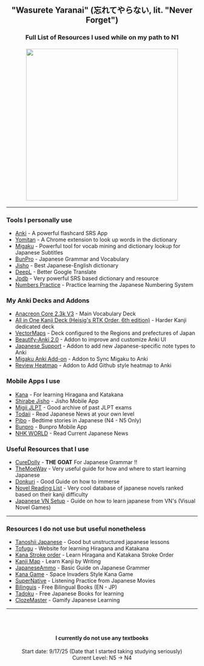 <h2 align="center">
"Wasurete Yaranai" (忘れてやらない, lit. "Never Forget")
</h1>

<h3 align="center">
Full List of Resources I used while on my path to N1 <br>

<br>
<img width=400 src="https://github.com/saint-jp/saint-jp/assets/29249322/0dbd3bde-87f1-4cf7-9974-97cddcdc28cf" />
</h3>

---
<h3>
  Tools I personally use
</h3>

- [Anki](https://apps.ankiweb.net/) - A powerful flashcard SRS App
- [Yomitan](https://yomitan.wiki/) - A Chrome extension to look up words in the dictionary
- [Migaku](https://migaku.com/) - Powerful tool for vocab mining and dictionary lookup for Japanese Subtitles
- [BunPro](https://bunpro.jp/) - Japanese Grammar and Vocabulary
- [Jisho](https://jisho.org/) - Best Japanese-English dictionary
- [DeepL](https://www.deepl.com/en/translator) - Better Google Translate
- [Jpdb](https://jpdb.io/) - Very powerful SRS based dictionary and resource
- [Numbers Practice](https://langpractice.com/japanese) - Practice learning the Japanese Numbering System

<h3>
  My Anki Decks and Addons
</h3>

- [Anacreon Core 2.3k V3](https://anacreondjt.gitlab.io/docs/coredeck/) - Main Vocabulary Deck
- [All in One Kanji Deck (Heisig's RTK Order, 6th edition)](https://ankiweb.net/shared/info/1862058740) - Harder Kanji dedicated deck
- [VectorMaps](https://ankiweb.net/shared/info/2080271721) - Deck configured to the Regions and prefectures of Japan
- [Beautify-Anki 2.0](https://ankiweb.net/shared/info/1116770498) - Addon to improve and customize Anki UI
- [Japanese Support](https://ankiweb.net/shared/info/3918629684) - Addon to add new Japanese-specific note types to Anki
- [Migaku Anki Add-on](https://ankiweb.net/shared/info/1846879528) - Addon to Sync Migaku to Anki
- [Review Heatmap](https://ankiweb.net/shared/info/1771074083) - Addon to Add Github style heatmap to Anki

<h3>
  Mobile Apps I use
</h3>

- [Kana](https://apps.apple.com/us/app/kana-hiragana-and-katakana/id1454200955) - For learning Hiragana and Katakana
- [Shirabe Jisho](https://apps.apple.com/us/app/shirabe-jisho/id1005203380) - Jisho Mobile App
- [Migii JLPT](https://apps.apple.com/us/app/migii-jlpt-jlpt-test-n5-n1/id1463267540) - Good archive of past JLPT exams
- [Todaii](https://apps.apple.com/us/app/todaii-learn-japanese-n5-n1/id1107177166) - Read Japanese News at your own level
- [Pibo](https://apps.apple.com/us/app/pibo-app-bedtime-storytime/id765195011) - Bedtime stories in Japanese (N4 - N5 Only)
- [Bunpro](https://apps.apple.com/pl/app/bunpro-japanese-srs/id1615337616) - Bunpro Mobile App
- [NHK WORLD](https://apps.apple.com/us/app/nhk-world-japan/id350732480) - Read Current Japanese News

<h3>
  Useful Resources that I use
</h3>

- [CureDolly](https://www.youtube.com/@organicjapanesewithcuredol49) - **THE GOAT** For Japanese Grammar !!
- [TheMoeWay](https://learnjapanese.moe/guide/) - Very useful guide for how and where to start learning Japanese
- [Donkuri](https://donkuri.github.io/learn-japanese/) - Good Guide on how to immerse
- [Novel Reading List](https://jpdb.io/novel-difficulty-list) - Very cool database of japanese novels ranked based on their kanji difficulty
- [Japanese VN Setup](https://learnjapanese.moe/vn/) - Guide on how to learn japanese from VN's (Visual Novel Games)

---

<h3>
  Resources I do not use but useful nonetheless
</h3>

- [Tanoshii Japanese](https://www.tanoshiijapanese.com/home/) - Good but unstructured japanese lessons
- [Tofugu](https://www.tofugu.com/japanese/best-hiragana-and-katakana-learning-resources/) - Website for learning Hiragana and Katakana
- [Kana Stroke order](https://www.youtube.com/watch?v=wD3FJgij79c) - Learn Hiragana and Katakana Stroke Order
- [Kanji Map](https://thekanjimap.com/) - Learn Kanji by Writing
- [JapaneseAmmo](https://www.japaneseammo.com/how-to-build-a-sentence-in-japanese-the-ultimate-guide/) - Basic Guide on Japanese Grammer
- [Kana Game](https://emp500.github.io/kanashooter/) - Space Invaders Style Kana Game
- [SuperNative](https://supernative.tv/) - Listening Practice from Japanese Movies
- [Bilinguis](http://bilinguis.com/) - Free Bilingual Books (EN - JP)
- [Tadoku](https://tadoku.org/japanese/en/free-books-en/) - Free Japanese Books for learning
- [ClozeMaster](https://www.clozemaster.com/) - Gamify Japanese Learning

---

<br>
<br>


<h4 align="center">
 I currently do not use any textbooks
</h4>
<p align="center">
Start date: 9/17/25 (Date that I started taking studying seriously) <br>
Current Level: N5 -> N4


</p>
